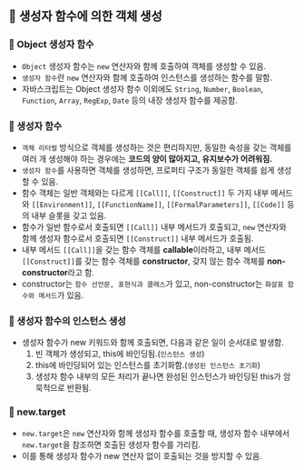 ## 📌 생성자 함수에 의한 객체 생성

### 📌 Object 생성자 함수

- `Object` 생성자 함수는 `new` 연산자와 함께 호출하여 객체를 생성할 수 있음.
- `생성자 함수`란 `new` 연산자와 함께 호출하여 인스턴스를 생성하는 함수를 말함.
- 자바스크립트는 Object 생성자 함수 이외에도 `String`, `Number`, `Boolean`, `Function`, `Array`, `RegExp`, `Date` 등의 내장 생성자 함수를 제공함.

### 📌 생성자 함수

- `객체 리터럴` 방식으로 객체를 생성하는 것은 편리하지만, 동일한 속성을 갖는 객체를 여러 개 생성해야 하는 경우에는 **코드의 양이 많아지고, 유지보수가 어려워짐.**
- `생성자 함수`를 사용하면 객체를 생성하면, 프로퍼티 구조가 동일한 객체를 쉽게 생성할 수 있음.
- 함수 객체는 일반 객체와는 다르게 `[[Call]]`, `[[Construct]]` 두 가지 내부 메서드와 `[[Environment]]`, `[[FunctionName]]`, `[[FormalParameters]]`, `[[Code]]` 등의 내부 슬롯을 갖고 있음.
- 함수가 일반 함수로서 호출되면 `[[Call]]` 내부 메서드가 호출되고, `new` 연산자와 함께 생성자 함수로서 호출되면 `[[Construct]]` 내부 메서드가 호출됨.
- 내부 메서드 `[[Call]]`을 갖는 함수 객체를 **callable**이라하고, 내부 메서드 `[[Construct]]`를 갖는 함수 객체를 **constructor**, 갖지 않는 함수 객체를 **non-constructor**라고 함.
- constructor는 `함수 선언문, 표현식과 클래스`가 있고, non-constructor는 `화살표 함수와 메서드`가 있음. 

### 📌 생성자 함수의 인스턴스 생성

- 생성자 함수가 new 키워드와 함께 호출되면, 다음과 같은 일이 순서대로 발생함.
  1. 빈 객체가 생성되고, this에 바인딩됨.(`인스턴스 생성`)
  2. this에 바인딩되어 있는 인스턴스를 초기화함.(`생성된 인스턴스 초기화`)
  3. 생성자 함수 내부의 모든 처리가 끝나면 완성된 인스턴스가 바인딩된 this가 암묵적으로 반환됨.


### 📌 new.target

- `new.target`은 `new` 연산자와 함께 생성자 함수를 호출할 때, 생성자 함수 내부에서 `new.target`을 참조하면 호출된 생성자 함수를 가리킴.
- 이를 통해 생성자 함수가 new 연산자 없이 호출되는 것을 방지할 수 있음.